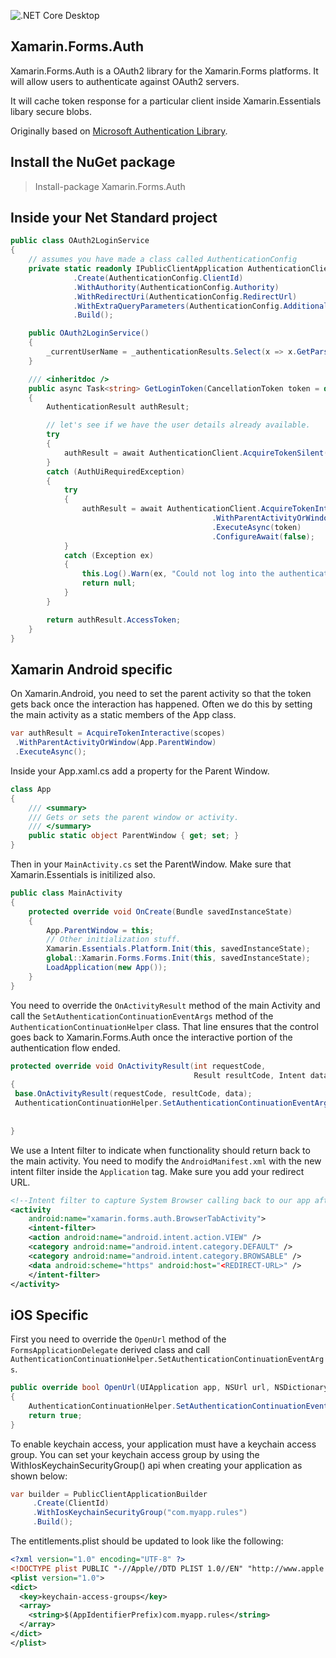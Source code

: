 ![.NET Core Desktop](https://github.com/glennawatson/Xamarin.Forms.Auth/workflows/.NET%20Core%20Desktop/badge.svg)
## Xamarin.Forms.Auth

Xamarin.Forms.Auth is a OAuth2 library for the Xamarin.Forms platforms. It will allow users to authenticate against OAuth2 servers.

It will cache token response for a particular client inside Xamarin.Essentials libary secure blobs.

Originally based on [Microsoft Authentication Library](https://github.com/AzureAD/microsoft-authentication-library-for-dotnet).

## Install the NuGet package

> Install-package Xamarin.Forms.Auth

## Inside your Net Standard project

``` csharp
public class OAuth2LoginService
{
    // assumes you have made a class called AuthenticationConfig
    private static readonly IPublicClientApplication AuthenticationClient = PublicClientApplicationBuilder
              .Create(AuthenticationConfig.ClientId)
              .WithAuthority(AuthenticationConfig.Authority)
              .WithRedirectUri(AuthenticationConfig.RedirectUrl)
              .WithExtraQueryParameters(AuthenticationConfig.AdditionalQueryHeaders)
              .Build();

    public OAuth2LoginService()
    {
        _currentUserName = _authenticationResults.Select(x => x.GetParsedIdToken().GetUniqueId()).ToProperty(this, nameof(CurrentUserName));
    }

    /// <inheritdoc />
    public async Task<string> GetLoginToken(CancellationToken token = default)
    {
        AuthenticationResult authResult;

        // let's see if we have the user details already available.
        try
        {
            authResult = await AuthenticationClient.AcquireTokenSilent(AuthenticationConfig.Scopes).ExecuteAsync(token).ConfigureAwait(false);
        }
        catch (AuthUiRequiredException)
        {
            try
            {
                authResult = await AuthenticationClient.AcquireTokenInteractive(AuthenticationConfig.Scopes)
                                             .WithParentActivityOrWindow(App.ParentWindow)
                                             .ExecuteAsync(token)
                                             .ConfigureAwait(false);
            }
            catch (Exception ex)
            {
                this.Log().Warn(ex, "Could not log into the authentication system");
                return null;
            }
        }

        return authResult.AccessToken;
    }
}
```

## Xamarin Android specific

On Xamarin.Android, you need to set the parent activity so that the token gets back once the interaction has happened. Often we do this by setting the main activity as a static members of the App class.

```cs
var authResult = AcquireTokenInteractive(scopes)
 .WithParentActivityOrWindow(App.ParentWindow)
 .ExecuteAsync();
 ```

Inside your App.xaml.cs add a property for the Parent Window.

```cs
class App
{
    /// <summary>
    /// Gets or sets the parent window or activity.
    /// </summary>
    public static object ParentWindow { get; set; }
}
```

Then in your `MainActivity.cs` set the ParentWindow. Make sure that Xamarin.Essentials is initilized also.

```cs
public class MainActivity
{
    protected override void OnCreate(Bundle savedInstanceState)
    {
        App.ParentWindow = this;
        // Other initialization stuff.
        Xamarin.Essentials.Platform.Init(this, savedInstanceState);
        global::Xamarin.Forms.Forms.Init(this, savedInstanceState);
        LoadApplication(new App());
    }
}
```

You need to override the `OnActivityResult` method of the main Activity and call the `SetAuthenticationContinuationEventArgs` method of the `AuthenticationContinuationHelper` class. That line ensures that the control goes back to Xamarin.Forms.Auth once the interactive portion of the authentication flow ended.

```cs
protected override void OnActivityResult(int requestCode, 
                                         Result resultCode, Intent data)
{
 base.OnActivityResult(requestCode, resultCode, data);
 AuthenticationContinuationHelper.SetAuthenticationContinuationEventArgs(requestCode,
                                                                         resultCode,
                                                                         data);
}
```

We use a Intent filter to indicate when functionality should return back to the main activity. You need to modify the `AndroidManifest.xml` with the new intent filter inside the `Application` tag. Make sure you add your redirect URL.

```xml
<!--Intent filter to capture System Browser calling back to our app after Sign In-->
<activity
    android:name="xamarin.forms.auth.BrowserTabActivity">
    <intent-filter>
    <action android:name="android.intent.action.VIEW" />
    <category android:name="android.intent.category.DEFAULT" />
    <category android:name="android.intent.category.BROWSABLE" />
    <data android:scheme="https" android:host="<REDIRECT-URL>" />
    </intent-filter>
</activity>
```

## iOS Specific

First you need to override the `OpenUrl` method of the `FormsApplicationDelegate` derived class and call `AuthenticationContinuationHelper.SetAuthenticationContinuationEventArgs`.

```cs
public override bool OpenUrl(UIApplication app, NSUrl url, NSDictionary options)
{
    AuthenticationContinuationHelper.SetAuthenticationContinuationEventArgs(url);
    return true;
}
```

To enable keychain access, your application must have a keychain access group. You can set your keychain access group by using the WithIosKeychainSecurityGroup() api when creating your application as shown below:

```cs
var builder = PublicClientApplicationBuilder
     .Create(ClientId)
     .WithIosKeychainSecurityGroup("com.myapp.rules")
     .Build();
```

The entitlements.plist should be updated to look like the following:

```xml
<?xml version="1.0" encoding="UTF-8" ?>
<!DOCTYPE plist PUBLIC "-//Apple//DTD PLIST 1.0//EN" "http://www.apple.com/DTDs/PropertyList-1.0.dtd">
<plist version="1.0">
<dict>
  <key>keychain-access-groups</key>
  <array>
    <string>$(AppIdentifierPrefix)com.myapp.rules</string>
  </array>
</dict>
</plist>
```
